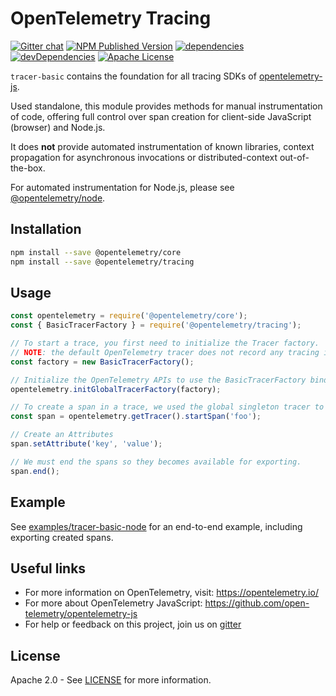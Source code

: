 # OpenTelemetry Tracing
[![Gitter chat][gitter-image]][gitter-url]
[![NPM Published Version][npm-img]][npm-url]
[![dependencies][dependencies-image]][dependencies-url]
[![devDependencies][devDependencies-image]][devDependencies-url]
[![Apache License][license-image]][license-image]

`tracer-basic` contains the foundation for all tracing SDKs of [opentelemetry-js](https://github.com/open-telemetry/opentelemetry-js).

Used standalone, this module provides methods for manual instrumentation of code, offering full control over span creation for client-side JavaScript (browser) and Node.js.

It does **not** provide automated instrumentation of known libraries, context propagation for asynchronous invocations or distributed-context out-of-the-box.

For automated instrumentation for Node.js, please see
[@opentelemetry/node](https://github.com/open-telemetry/opentelemetry-js/tree/master/packages/opentelemetry-node).

## Installation

```bash
npm install --save @opentelemetry/core
npm install --save @opentelemetry/tracing
```

## Usage

```js
const opentelemetry = require('@opentelemetry/core');
const { BasicTracerFactory } = require('@opentelemetry/tracing');

// To start a trace, you first need to initialize the Tracer factory.
// NOTE: the default OpenTelemetry tracer does not record any tracing information.
const factory = new BasicTracerFactory();

// Initialize the OpenTelemetry APIs to use the BasicTracerFactory bindings
opentelemetry.initGlobalTracerFactory(factory);

// To create a span in a trace, we used the global singleton tracer to start a new span.
const span = opentelemetry.getTracer().startSpan('foo');

// Create an Attributes
span.setAttribute('key', 'value');

// We must end the spans so they becomes available for exporting.
span.end();
```

## Example
See [examples/tracer-basic-node](https://github.com/open-telemetry/opentelemetry-js/tree/master/examples/tracer-basic-node) for an end-to-end example, including exporting created spans.

## Useful links
- For more information on OpenTelemetry, visit: <https://opentelemetry.io/>
- For more about OpenTelemetry JavaScript: <https://github.com/open-telemetry/opentelemetry-js>
- For help or feedback on this project, join us on [gitter][gitter-url]

## License

Apache 2.0 - See [LICENSE][license-url] for more information.

[gitter-image]: https://badges.gitter.im/open-telemetry/opentelemetry-js.svg
[gitter-url]: https://gitter.im/open-telemetry/opentelemetry-node?utm_source=badge&utm_medium=badge&utm_campaign=pr-badge&utm_content=badge
[license-url]: https://github.com/open-telemetry/opentelemetry-js/blob/master/LICENSE
[license-image]: https://img.shields.io/badge/license-Apache_2.0-green.svg?style=flat
[dependencies-image]: https://david-dm.org/open-telemetry/opentelemetry-js/status.svg?path=packages/opentelemetry-tracing
[dependencies-url]: https://david-dm.org/open-telemetry/opentelemetry-js?path=packages%2Fopentelemetry-tracing
[devDependencies-image]: https://david-dm.org/open-telemetry/opentelemetry-js/dev-status.svg?path=packages/opentelemetry-tracing
[devDependencies-url]: https://david-dm.org/open-telemetry/opentelemetry-js?path=packages%2Fopentelemetry-tracing&type=dev
[npm-url]: https://www.npmjs.com/package/@opentelemetry/tracing
[npm-img]: https://badge.fury.io/js/%40opentelemetry%2Ftracing.svg
